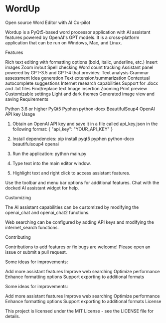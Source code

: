 # WordUp
Open source Word Editor with AI Co-pilot


Wordup is a PyQt5-based word processor application with AI assistant features powered by OpenAI's GPT models. It is a cross-platform application that can be run on Windows, Mac, and Linux.

Features

Rich text editing with formatting options (bold, italic, underline, etc.)
Insert images
Zoom in/out
Spell checking
Word count tracking
Assistant panel powered by GPT-3.5 and GPT-4 that provides:
Text analysis
Grammar assessment
Idea generation
Text extension/summarization
Contextual autocomplete suggestions
Internet research capabilities
Support for .docx and .txt files
Find/replace text
Image insertion
Zooming
Print preview
Customizable settings
Light and dark themes
Generated image view and saving
Requirements

Python 3.6 or higher
PyQt5
Pyphen
python-docx
BeautifulSoup4
OpenAI API key
Usage

1. Obtain an OpenAI API key and save it in a file called api_key.json in the following format:
{
  "api_key": "YOUR_API_KEY"
}

2. Install dependencies:
pip install pyqt5 pyphen python-docx beautifulsoup4 openai

3. Run the application:
python main.py

4. Type text into the main editor window.

5. Highlight text and right click to access assistant features.

Use the toolbar and menu bar options for additional features. Chat with the docked AI assistant widget for help.

Customizing

The AI assistant capabilities can be customized by modifying the openai_chat and openai_chat2 functions.

Web searching can be configured by adding API keys and modifying the internet_search functions.

Contributing

Contributions to add features or fix bugs are welcome! Please open an issue or submit a pull request.

Some ideas for improvements:

Add more assistant features
Improve web searching
Optimize performance
Enhance formatting options
Support exporting to additional formats

Some ideas for improvements:

Add more assistant features
Improve web searching
Optimize performance
Enhance formatting options
Support exporting to additional formats
License

This project is licensed under the MIT License - see the LICENSE file for details.